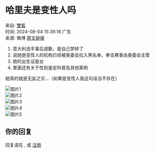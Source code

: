 # 哈里夫是变性人吗

来自: [雙皙](https://www.douban.com/people/189648558/)  
时间: 2024-08-04 15:39:16 广东  
来源: 微博 [原文链接](http://m.weibo.cn/status/5063570356177725?)

1. 意大利选手事后道歉，是自己梦碎了
2. 说她是变性人的机构已经被奥委会拉入黑名单，拳击赛事由奥委会主管
3. 她的出生证是女
4. 里面还有关于性别鉴定科普及其他案例

她真的就是无妄之灾…（如果是变性人我这句话当不存在）

![图片1](https://img1.doubanio.com/view/group_topic/l/public/p657866459.webp)  
![图片2](https://img3.doubanio.com/view/group_topic/l/public/p657866462.webp)  
![图片3](https://img1.doubanio.com/view/group_topic/l/public/p657866458.webp)  
![图片4](https://img2.doubanio.com/view/group_topic/l/public/p657866461.webp)  
![图片5](https://img9.doubanio.com/view/group_topic/l/public/p657866464.webp)  

## 你的回复

回复请先 , 或 [注册](/accounts/register?reason=discuss)